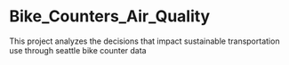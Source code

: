 # Bike_Counters_Air_Quality
This project analyzes the decisions that impact sustainable transportation use through seattle bike counter data 
